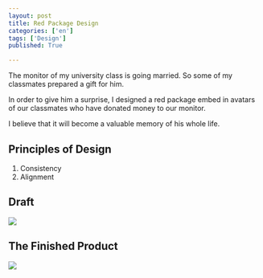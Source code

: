 ```yaml
---
layout: post
title: Red Package Design
categories: ['en']
tags: ['Design']
published: True

---
```


The monitor of my university class is going married. So some of my classmates prepared a gift for him.

In order to give him a surprise, I designed a red package embed in avatars of our classmates who have donated money to our monitor.

I believe that it will become a valuable memory of his whole life.

## Principles of Design

1. Consistency
2. Alignment

## Draft

![](http://ww2.sinaimg.cn/large/6d0af205jw1ewlhqcipiij217r1gikhf.jpg)

## The Finished Product

![](http://ww1.sinaimg.cn/large/6d0af205jw1eycjj44ljxj20qo0zktf7.jpg)